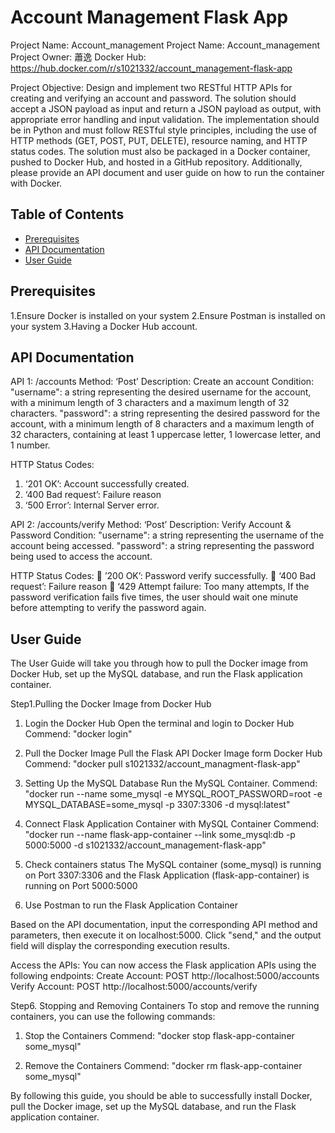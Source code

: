 # Account Management Flask App
Project Name: Account_management
Project Name: Account_management
Project Owner: 蕭逸
Docker Hub: https://hub.docker.com/r/s1021332/account_management-flask-app

Project Objective:
Design and implement two RESTful HTTP APIs for creating and verifying an account and password. The solution should accept a JSON payload as input and return a JSON payload as output, with appropriate error handling and input validation. The implementation should be in Python and must follow RESTful style principles, including the use of HTTP methods (GET, POST, PUT, DELETE), resource naming, and HTTP status codes. The solution must also be packaged in a Docker container, pushed to Docker Hub, and hosted in a GitHub repository. Additionally, please provide an API document and user guide on how to run the container with Docker.
 
## Table of Contents

- [Prerequisites](#prerequisites)
- [API Documentation](#apidocumention)
- [User Guide](#user-guide)

## Prerequisites

1.Ensure Docker is installed on your system
2.Ensure Postman is installed on your system
3.Having a Docker Hub account.

## API Documentation
API 1: /accounts
Method: ‘Post’
Description: Create an account
Condition:
    "username": a string representing the desired username for the account, with a
                minimum length of 3 characters and a maximum length of 32 characters.
    "password": a string representing the desired password for the account, with a
                minimum length of 8 characters and a maximum length of 32 characters, containing at least 1 uppercase letter, 1 lowercase letter, and 1 number.
    
HTTP Status Codes:
1. ‘201 OK’: Account successfully created.
2. ‘400 Bad request’: Failure reason
3. ‘500 Error’: Internal Server error.
 

API 2: /accounts/verify
Method: ‘Post’
Description: Verify Account & Password
 Condition:
    "username": a string representing the username of the account being accessed.
    "password": a string representing the password being used to access the account.

HTTP Status Codes:
	’200 OK’: Password verify successfully.
	‘400 Bad request’: Failure reason 
	‘429 Attempt failure: Too many attempts, If the password verification fails five times, the user should wait one minute before attempting to verify the password again.
 
## User Guide
The User Guide will take you through how to pull the Docker image from Docker Hub, set up the MySQL database, and run the Flask application container.


Step1.Pulling the Docker Image from Docker Hub
1.	Login the Docker Hub
Open the terminal and login to Docker Hub
Commend:
    "docker login"
 
2.	Pull the Docker Image
Pull the Flask API Docker Image form Docker Hub
Commend:
    "docker pull s1021332/account_managment-flask-app"

3.  Setting Up the MySQL Database
Run the MySQL Container.
Commend:
    "docker run --name some_mysql -e MYSQL_ROOT_PASSWORD=root -e MYSQL_DATABASE=some_mysql -p 3307:3306 -d mysql:latest"
 
4.  Connect Flask Application Container with MySQL Container 
Commend:
    "docker run --name flask-app-container --link some_mysql:db -p 5000:5000 -d s1021332/account_management-flask-app"

5.  Check containers status
The MySQL container (some_mysql) is running on Port 3307:3306 and the Flask Application (flask-app-container) is running on Port 5000:5000
 

6.  Use Postman to run the Flask Application Container
 
Based on the API documentation, input the corresponding API method and parameters, then execute it on localhost:5000. Click "send," and the output field will display the corresponding execution results.




Access the APIs:
You can now access the Flask application APIs using the following endpoints:
Create Account: POST http://localhost:5000/accounts
Verify Account: POST http://localhost:5000/accounts/verify

Step6. Stopping and Removing Containers
To stop and remove the running containers, you can use the following commands:
1.	Stop the Containers
 Commend:
    "docker stop flask-app-container some_mysql"

2.	Remove the Containers
  Commend:
    "docker rm flask-app-container some_mysql"

By following this guide, you should be able to successfully install Docker, pull the Docker image, set up the MySQL database, and run the Flask application container.
